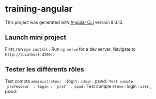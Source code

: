 
# training-angular

This project was generated with [Angular CLI](https://github.com/angular/angular-cli) version 8.3.13.

## Launch mini project
First, run `npm install` . 
Run `ng serve` for a dev server. Navigate to `http://localhost:4200/`. 

## Tester les différents rôles

Test compte `administrateur ` : login : `admin` , pswd:``
Test compte `professeur` : login : `prof` , pswd:``
Test compte `éleve` : login : `user` , pswd:``

